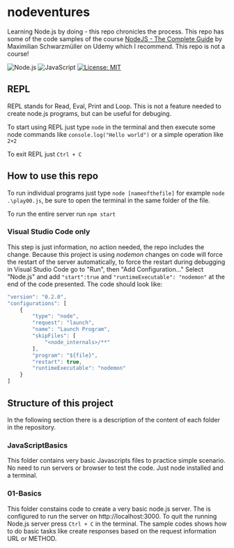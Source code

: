 # nodeventures
Learning Node.js by doing - this repo chronicles the process. This repo has some of the code samples of the course [NodeJS - The Complete Guide](https://www.udemy.com/course/nodejs-the-complete-guide/) by Maximilian Schwarzmüller on Udemy which I recommend. This repo is not a course!


![Node.js](https://img.shields.io/badge/Node.js-2b9348?style=for-the-badge&logo=Node.js&logoColor=white)
![JavaScript](https://img.shields.io/badge/javascript-2b9348?style=for-the-badge&logo=javascript&logoColor=white)
[![License: MIT](https://img.shields.io/badge/License-MIT-yellow.svg?style=for-the-badge)](./LICENSE)

## REPL

REPL stands for Read, Eval, Print and Loop. This is not a feature needed to create node.js programs, but can be useful for debuging.

To start using REPL just type `node` in the terminal and then execute some node commands like `console.log("Hello world")` or a simple operation like `2+2`

To exit REPL just `Ctrl + C`

## How to use this repo
To run individual programs just type `node [nameofthefile]` for example `node .\play00.js`, be sure to open the terminal in the same folder of the file.

To run the entire server run `npm start`

### Visual Studio Code only
This step is just information, no action needed, the repo includes the change. Because this project is using *nodemon* changes on code will force the restart of the server automatically, to force the restart during debugging in Visual Studio Code go to "Run", then "Add Configuration..." Select "Node.js" and add `"start":true` and `"runtimeExecutable": "nodemon"` at the end of the code presented. The code should look like:

``` javascript
"version": "0.2.0",
"configurations": [
    {
        "type": "node",
        "request": "launch",
        "name": "Launch Program",
        "skipFiles": [
            "<node_internals>/**"
        ],
        "program": "${file}",
        "restart": true,
        "runtimeExecutable": "nodemon"
    }
]
``` 


## Structure of this project

In the following section there is a description of the content of each folder in the repository.

### JavaScriptBasics

This folder contains very basic Javascripts files to practice simple scenario. No need to run servers or browser to test the code. Just node installed and a terminal. 

### 01-Basics

This folder constains code to create a very basic node.js server. The is configured to run the server on http://localhost:3000. To quit the running Node.js server press `Ctrl + C` in the terminal. The sample codes shows how to do basic tasks like create responses based on the request information URL or METHOD.
